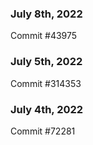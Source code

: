 ### July 8th, 2022

Commit #43975

### July 5th, 2022

Commit #314353


### July 4th, 2022

Commit #72281
